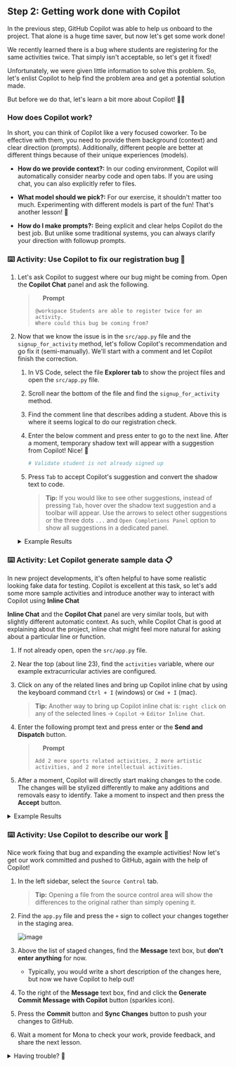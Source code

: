 ## Step 2: Getting work done with Copilot

In the previous step, GitHub Copilot was able to help us onboard to the project. That alone is a huge time saver, but now let's get some work done!

We recently learned there is a bug where students are registering for the same activities twice. That simply isn't acceptable, so let's get it fixed!

Unfortunately, we were given little information to solve this problem. So, let's enlist Copilot to help find the problem area and get a potential solution made.

But before we do that, let's learn a bit more about Copilot! 🧑‍🚀

### How does Copilot work?

In short, you can think of Copilot like a very focused coworker. To be effective with them, you need to provide them background (context) and clear direction (prompts). Additionally, different people are better at different things because of their unique experiences (models).

- **How do we provide context?:** In our coding environment, Copilot will automatically consider nearby code and open tabs. If you are using chat, you can also explicitly refer to files.

- **What model should we pick?:** For our exercise, it shouldn't matter too much. Experimenting with different models is part of the fun! That's another lesson! 🤖

- **How do I make prompts?:** Being explicit and clear helps Copilot do the best job. But unlike some traditional systems, you can always clarify your direction with followup prompts.

### :keyboard: Activity: Use Copilot to fix our registration bug :bug:

1. Let's ask Copilot to suggest where our bug might be coming from. Open the **Copilot Chat** panel and ask the following.

   > <img width="13px" src="https://github.com/user-attachments/assets/98fd5d2e-ea29-4a4a-9212-c7050e177a69" /> **Prompt**
   >
   > ```prompt
   > @workspace Students are able to register twice for an activity.
   > Where could this bug be coming from?
   > ```

1. Now that we know the issue is in the `src/app.py` file and the `signup_for_activity` method, let's follow Copilot's recommendation and go fix it (semi-manually). We'll start with a comment and let Copilot finish the correction.

   1. In VS Code, select the file **Explorer tab** to show the project files and open the `src/app.py` file.

   1. Scroll near the bottom of the file and find the `signup_for_activity` method.

   1. Find the comment line that describes adding a student. Above this is where it seems logical to do our registration check.

   1. Enter the below comment and press enter to go to the next line. After a moment, temporary shadow text will appear with a suggestion from Copilot! Nice! :tada:

      ```python
      # Validate student is not already signed up
      ```

   1. Press `Tab` to accept Copilot's suggestion and convert the shadow text to code.

      > **Tip:** If you would like to see other suggestions, instead of pressing `Tab`, hover over the shadow text suggestion and a toolbar will appear. Use the arrows to select other suggestions or the three dots `...` and `Open Completions Panel` option to show all suggestions in a dedicated panel.

   <details>
   <summary>Example Results</summary><br/>

   Copilot is growing every day and may not always produce the same results. If you are unhappy with the suggestions, here is an example of a valid suggestion result we produced during the making of this exercise. You can use it to continue forward.

   ```python
   @app.post("/activities/{activity_name}/signup")
   def signup_for_activity(activity_name: str, email: str):
      """Sign up a student for an activity"""
      # Validate activity exists
      if activity_name not in activities:
         raise HTTPException(status_code=404, detail="Activity not found")

      # Get the activity
      activity = activities[activity_name]

      # Validate student is not already signed up
      if email in activity["participants"]:
        raise HTTPException(status_code=400, detail="Student is already signed up")

      # Add student
      activity["participants"].append(email)
      return {"message": f"Signed up {email} for {activity_name}"}
   ```

   </details>

### :keyboard: Activity: Let Copilot generate sample data 📋

In new project developments, it's often helpful to have some realistic looking fake data for testing. Copilot is excellent at this task, so let's add some more sample activities and introduce another way to interact with Copilot using **Inline Chat**

**Inline Chat** and the **Copilot Chat** panel are very similar tools, but with slightly different automatic context. As such, while Copilot Chat is good at explaining about the project, inline chat might feel more natural for asking about a particular line or function.

1. If not already open, open the `src/app.py` file.

1. Near the top (about line 23), find the `activities` variable, where our example extracurricular activies are configured.

1. Click on any of the related lines and bring up Copilot inline chat by using the keyboard command `Ctrl + I` (windows) or `Cmd + I` (mac).

   > **Tip:** Another way to bring up Copilot inline chat is: `right click` on any of the selected lines -> `Copilot` -> `Editor Inline Chat`.

1. Enter the following prompt text and press enter or the **Send and Dispatch** button.

   > <img width="13px" src="https://github.com/user-attachments/assets/98fd5d2e-ea29-4a4a-9212-c7050e177a69" /> **Prompt**
   >
   > ```prompt
   > Add 2 more sports related activities, 2 more artistic
   > activities, and 2 more intellectual activities.
   > ```

1. After a moment, Copilot will directly start making changes to the code. The changes will be stylized differently to make any additions and removals easy to identify. Take a moment to inspect and then press the **Accept** button.

<details>
<summary>Example Results</summary><br/>

Copilot is growing every day and may not always produce the same results. If you are unhappy with the suggestions, here is an example result we produced during the making of this exercise. You can use it to continue forward, if having trouble.

```python
# In-memory activity database
activities = {
   "Chess Club": {
      "description": "Learn strategies and compete in chess tournaments",
      "schedule": "Fridays, 3:30 PM - 5:00 PM",
      "max_participants": 12,
      "participants": ["michael@mergington.edu", "daniel@mergington.edu"]
   },
   "Programming Class": {
      "description": "Learn programming fundamentals and build software projects",
      "schedule": "Tuesdays and Thursdays, 3:30 PM - 4:30 PM",
      "max_participants": 20,
      "participants": ["emma@mergington.edu", "sophia@mergington.edu"]
   },
   "Gym Class": {
      "description": "Physical education and sports activities",
      "schedule": "Mondays, Wednesdays, Fridays, 2:00 PM - 3:00 PM",
      "max_participants": 30,
      "participants": ["john@mergington.edu", "olivia@mergington.edu"]
   },
   "Basketball Team": {
      "description": "Competitive basketball training and games",
      "schedule": "Tuesdays and Thursdays, 4:00 PM - 6:00 PM",
      "max_participants": 15,
      "participants": []
   },
   "Swimming Club": {
      "description": "Swimming training and water sports",
      "schedule": "Mondays and Wednesdays, 3:30 PM - 5:00 PM",
      "max_participants": 20,
      "participants": []
   },
   "Art Studio": {
      "description": "Express creativity through painting and drawing",
      "schedule": "Wednesdays, 3:30 PM - 5:00 PM",
      "max_participants": 15,
      "participants": []
   },
   "Drama Club": {
      "description": "Theater arts and performance training",
      "schedule": "Tuesdays, 4:00 PM - 6:00 PM",
      "max_participants": 25,
      "participants": []
   },
   "Debate Team": {
      "description": "Learn public speaking and argumentation skills",
      "schedule": "Thursdays, 3:30 PM - 5:00 PM",
      "max_participants": 16,
      "participants": []
   },
   "Science Club": {
      "description": "Hands-on experiments and scientific exploration",
      "schedule": "Fridays, 3:30 PM - 5:00 PM",
      "max_participants": 20,
      "participants": []
   }
}
```

</details>

### :keyboard: Activity: Use Copilot to describe our work 💬

Nice work fixing that bug and expanding the example activities! Now let's get our work committed and pushed to GitHub, again with the help of Copilot!

1. In the left sidebar, select the `Source Control` tab.

   > **Tip:** Opening a file from the source control area will show the differences to the original rather than simply opening it.

1. Find the `app.py` file and press the `+` sign to collect your changes together in the staging area.

   ![image](https://github.com/user-attachments/assets/7d3daf4e-4125-4775-88a7-33251cd7293e)

1. Above the list of staged changes, find the **Message** text box, but **don't enter anything** for now.

   - Typically, you would write a short description of the changes here, but now we have Copilot to help out!

1. To the right of the **Message** text box, find and click the **Generate Commit Message with Copilot** button (sparkles icon).

1. Press the **Commit** button and **Sync Changes** button to push your changes to GitHub.

1. Wait a moment for Mona to check your work, provide feedback, and share the next lesson.

<details>
<summary>Having trouble? 🤷</summary><br/>

If you don't get feedback, here are some things to check:

- Make sure your pushed the `src/app.py` file changes to the branch `accelerate-with-copilot`.

</details>
